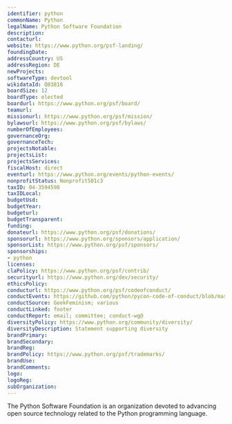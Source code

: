 ```yaml
---
identifier: python
commonName: Python
legalName: Python Software Foundation
description:
contacturl:
website: https://www.python.org/psf-landing/
foundingDate:
addressCountry: US
addressRegion: DE
newProjects:
softwareType: devtool
wikidataId: Q83818
boardSize: 12
boardType: elected
boardurl: https://www.python.org/psf/board/
teamurl:
missionurl: https://www.python.org/psf/mission/
bylawsurl: https://www.python.org/psf/bylaws/
numberOfEmployees:
governanceOrg:
governanceTech:
projectsNotable:
projectsList:
projectsServices:
fiscalHost: direct
eventurl: https://www.python.org/events/python-events/
nonprofitStatus: Nonprofit501c3
taxID: 04-3594598
taxIDLocal:
budgetUsd:
budgetYear:
budgeturl:
budgetTransparent:
funding:
donateurl: https://www.python.org/psf/donations/
sponsorurl: https://www.python.org/sponsors/application/
sponsorList: https://www.python.org/psf/sponsors/
sponsorships:
- python
licenses:
claPolicy: https://www.python.org/psf/contrib/
securityurl: https://www.python.org/dev/security/
ethicsPolicy:
conducturl: https://www.python.org/psf/codeofconduct/
conductEvents: https://github.com/python/pycon-code-of-conduct/blob/master/code_of_conduct.md
conductSource: GeekFeminism; various
conductLinked: footer
conductReport: email; committee; conduct-wg@
diversityPolicy: https://www.python.org/community/diversity/
diversityDescription: Statement supporting diversity
brandPrimary:
brandSecondary:
brandReg:
brandPolicy: https://www.python.org/psf/trademarks/
brandUse:
brandComments:
logo:
logoReg:
subOrganization:
---
```


The Python Software Foundation is an organization devoted to advancing open source technology related to the Python programming language. 
